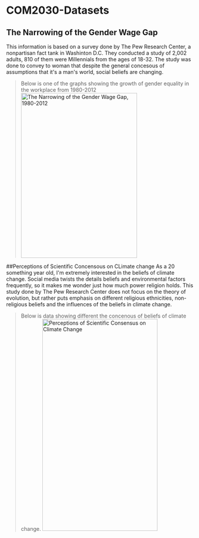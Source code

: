 # COM2030-Datasets

## The Narrowing of the Gender Wage Gap
This information is based on a survey done by The Pew Research Center, a nonpartisan fact tank in Washinton D.C. They conducted a study of 2,002 adults, 810 of them were Millennials from the ages of 18-32. The study was done to convey to woman that despite the general concesous of assumptions that it's a man's world, social beliefs are changing. 
> Below is one of the graphs showing the growth of gender equality in the workplace from 1980-2012
<a href="http://www.pewsocialtrends.org/2013/12/11/on-pay-gap-millennial-women-near-parity-for-now/sdt-gender-and-work-12-2013-0-02/"><img width="311" height="443" src="http://www.pewsocialtrends.org/files/2013/12/SDT-gender-and-work-12-2013-0-02.png" class="attachment-large" alt="The Narrowing of the Gender Wage Gap, 1980-2012" /></a>





##Perceptions of Scientific Concensous on CLimate change
As a 20 something year old, I'm extremely interested in the beliefs of climate change. Social media twists the details beliefs and environmental factors frequently, so it makes me wonder just how much power religion holds. This study done by The Pew Research Center does not focus on the theory of evolution, but rather puts emphasis on different religious ethnicities, non-religious beliefs and the influences of the beliefs in climate change. 
> Below is data showing different the concenous of beliefs of climate change.
<a href="http://www.pewinternet.org/2015/10/22/science-and-religion/pi_2015-10-22_religion-and-science_4-03/"><img width="309" height="569" src="http://www.pewinternet.org/files/2015/10/PI_2015-10-22_religion-and-science_4-03.png" class="attachment-large" alt="Perceptions of Scientific Consensus on Climate Change" /></a>
